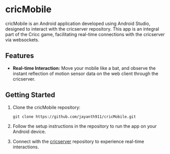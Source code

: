 # cricMobile

cricMobile is an Android application developed using Android Studio, designed to interact with the cricserver repository. This app is an integral part of the Cricc game, facilitating real-time connections with the cricserver via websockets.

## Features

- **Real-time Interaction:** Move your mobile like a bat, and observe the instant reflection of motion sensor data on the web client through the cricserver.

## Getting Started

1. Clone the cricMobile repository:

   ```
   git clone https://github.com/jayanth911/cricMobile.git
   ```

2. Follow the setup instructions in the repository to run the app on your Android device.

3. Connect with the [cricserver](https://github.com/jayanth911/cricServer) repository to experience real-time interactions.
